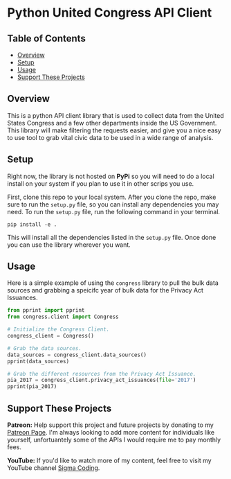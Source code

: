 # Python United Congress API Client

## Table of Contents

- [Overview](#overview)
- [Setup](#setup)
- [Usage](#usage)
- [Support These Projects](#support-these-projects)

## Overview

This is a python API client library that is used to collect data from the
United States Congress and a few other departments inside the US Government.
This library will make filtering the requests easier, and give you a nice easy
to use tool to grab vital civic data to be used in a wide range of analysis.

## Setup

Right now, the library is not hosted on **PyPi** so you will need to do a local
install on your system if you plan to use it in other scrips you use.

First, clone this repo to your local system. After you clone the repo, make sure
to run the `setup.py` file, so you can install any dependencies you may need. To
run the `setup.py` file, run the following command in your terminal.

```console
pip install -e .
```

This will install all the dependencies listed in the `setup.py` file. Once done
you can use the library wherever you want.

## Usage

Here is a simple example of using the `congress` library to pull the bulk data
sources and grabbing a speicifc year of bulk data for the Privacy Act Issuances.

```python
from pprint import pprint
from congress.client import Congress

# Initialize the Congress Client.
congress_client = Congress()

# Grab the data sources.
data_sources = congress_client.data_sources()
pprint(data_sources)

# Grab the different resources from the Privacy Act Issuance.
pia_2017 = congress_client.privacy_act_issuances(file='2017')
pprint(pia_2017)
```

## Support These Projects

**Patreon:**
Help support this project and future projects by donating to my [Patreon Page](https://www.patreon.com/sigmacoding). I'm
always looking to add more content for individuals like yourself, unfortuantely some of the APIs I would require me
to pay monthly fees.

**YouTube:**
If you'd like to watch more of my content, feel free to visit my YouTube channel [Sigma Coding](https://www.youtube.com/c/SigmaCoding).
